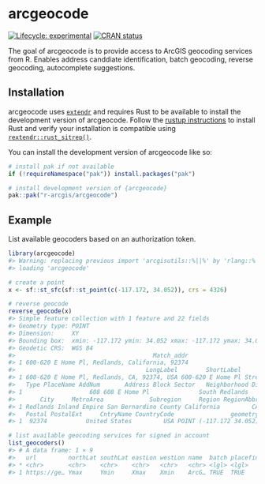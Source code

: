 
<!-- README.md is generated from README.Rmd. Please edit that file -->

# arcgeocode

<!-- badges: start -->

[![Lifecycle:
experimental](https://img.shields.io/badge/lifecycle-experimental-orange.svg)](https://lifecycle.r-lib.org/articles/stages.html#experimental)
[![CRAN
status](https://www.r-pkg.org/badges/version/arcgeocode)](https://CRAN.R-project.org/package=arcgeocode)
<!-- badges: end -->

The goal of arcgeocode is to provide access to ArcGIS geocoding services
from R. Enables address canddiate identification, batch geocoding,
reverse geocoding, autocomplete suggestions.

## Installation

arcgeocode uses [`extendr`](https://extendr.github.io/) and requires
Rust to be available to install the development version of arcgeocode.
Follow the [rustup instructions](https://rustup.rs/) to install Rust and
verify your installation is compatible using
[`rextendr::rust_sitrep()`](https://extendr.github.io/rextendr/dev/#sitrep).

You can install the development version of arcgeocode like so:

``` r
# install pak if not available
if (!requireNamespace("pak")) install.packages("pak")

# install development version of {arcgeocode}
pak::pak("r-arcgis/arcgeocode")
```

## Example

List available geocoders based on an authorization token.

``` r
library(arcgeocode)
#> Warning: replacing previous import 'arcgisutils::%||%' by 'rlang::%||%' when
#> loading 'arcgeocode'

# create a point
x <- sf::st_sfc(sf::st_point(c(-117.172, 34.052)), crs = 4326)

# reverse geocode
reverse_geocode(x)
#> Simple feature collection with 1 feature and 22 fields
#> Geometry type: POINT
#> Dimension:     XY
#> Bounding box:  xmin: -117.172 ymin: 34.052 xmax: -117.172 ymax: 34.052
#> Geodetic CRS:  WGS 84
#>                                       Match_addr
#> 1 600-620 E Home Pl, Redlands, California, 92374
#>                                     LongLabel        ShortLabel     Addr_type
#> 1 600-620 E Home Pl, Redlands, CA, 92374, USA 600-620 E Home Pl StreetAddress
#>   Type PlaceName AddNum       Address Block Sector   Neighborhood District
#> 1                   608 608 E Home Pl              South Redlands         
#>       City     MetroArea             Subregion     Region RegionAbbr Territory
#> 1 Redlands Inland Empire San Bernardino County California         CA          
#>   Postal PostalExt     CntryName CountryCode                geometry
#> 1  92374           United States         USA POINT (-117.172 34.052)

# list available geocoding services for signed in account
list_geocoders()
#> # A data frame: 1 × 9
#>   url         northLat southLat eastLon westLon name  batch placefinding suggest
#> * <chr>       <chr>    <chr>    <chr>   <chr>   <chr> <lgl> <lgl>        <lgl>  
#> 1 https://ge… Ymax     Ymin     Xmax    Xmin    ArcG… TRUE  TRUE         TRUE
```
